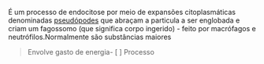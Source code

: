 É um processo de endocitose por meio de expansões citoplasmáticas denominadas <u>pseudópodes</u> que abraçam a particula a ser englobada e criam um fagossomo (que significa corpo ingerido) - feito por macrófagos e neutrófilos.Normalmente são substâncias maiores			

> Envolve gasto de energia- [ ] Processo 
